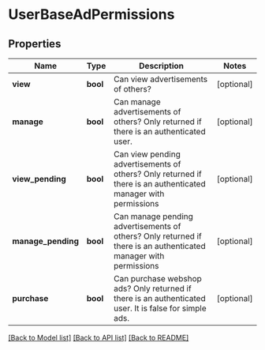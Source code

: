 # UserBaseAdPermissions

## Properties
Name | Type | Description | Notes
------------ | ------------- | ------------- | -------------
**view** | **bool** | Can view advertisements of others? | [optional] 
**manage** | **bool** | Can manage advertisements of others? Only returned if there is an authenticated user. | [optional] 
**view_pending** | **bool** | Can view pending advertisements of others? Only returned if there is an authenticated manager with permissions | [optional] 
**manage_pending** | **bool** | Can manage pending advertisements of others? Only returned if there is an authenticated manager with permissions | [optional] 
**purchase** | **bool** | Can purchase webshop ads? Only returned if there is an authenticated user. It is false for simple ads. | [optional] 

[[Back to Model list]](../../README.md#documentation-for-models) [[Back to API list]](../../README.md#documentation-for-api-endpoints) [[Back to README]](../../README.md)

